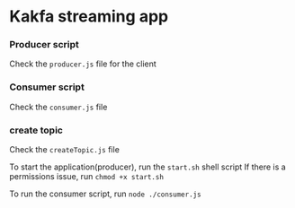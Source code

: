# Kakfa streaming app

### Producer script

Check the ```producer.js``` file for the client


### Consumer script

Check the ```consumer.js``` file


### create topic

Check the ```createTopic.js``` file


To start the application(producer), run the ```start.sh``` shell script
If there is a permissions issue, run ```chmod +x start.sh```

To run the consumer script, run  ```node ./consumer.js```







